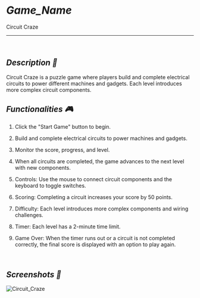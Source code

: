 # *Game_Name* 
Circuit Craze

---

<br>

## *Description 📃*
Circuit Craze is a puzzle game where players build and complete electrical circuits to power different machines and gadgets. Each level introduces more complex circuit components.

## *Functionalities 🎮*

1. Click the "Start Game" button to begin.
2. Build and complete electrical circuits to power machines and gadgets.
3. Monitor the score, progress, and level.
4. When all circuits are completed, the game advances to the next level with new components.

1. Controls: Use the mouse to connect circuit components and the keyboard to toggle switches.
2. Scoring: Completing a circuit increases your score by 50 points.
3. Difficulty: Each level introduces more complex components and wiring challenges.
4. Timer: Each level has a 2-minute time limit.
5. Game Over: When the timer runs out or a circuit is not completed correctly, the final score is displayed with an option to play again.

<br>

## *Screenshots 📸*
![Circuit_Craze](https://github.com/user-attachments/assets/f1683c6e-7a12-495b-b79a-8fd6fa212dce)
